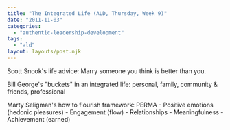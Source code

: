 ```yaml
---
title: "The Integrated Life (ALD, Thursday, Week 9)"
date: "2011-11-03"
categories: 
  - "authentic-leadership-development"
tags: 
  - "ald"
layout: layouts/post.njk
---
```


Scott Snook's life advice: Marry someone you think is better than you.

Bill George's "buckets" in an integrated life: personal, family, community & friends, professional

Marty Seligman's how to flourish framework: PERMA - Positive emotions (hedonic pleasures) - Engagement (flow) - Relationships - Meaningfulness - Achievement (earned)
